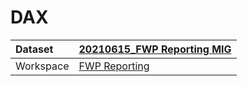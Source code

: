 



# DAX

|Dataset|[20210615_FWP Reporting MIG](./../20210615_FWP-Reporting-MIG.md)|
| :--- | :--- |
|Workspace|[FWP Reporting](../../Workspaces/FWP-Reporting.md)|
